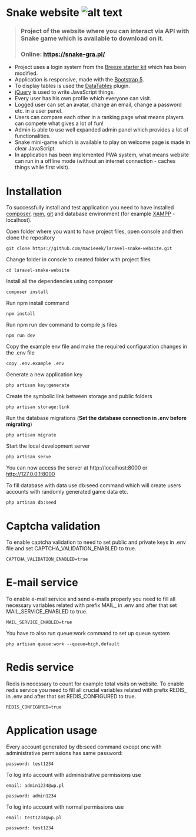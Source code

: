 # Snake website ![alt text](https://github.com/macieeek/laravel-snake-website/blob/main/public/assets/icons/32x32.png?raw=true) 

> ### Project of the website where you can interact via API with Snake game which is available to download on it.
> ###
> ### Online: https://snake-gra.pl/

- Project uses a login system from the [Breeze starter kit](https://laravel.com/docs/8.x/starter-kits#laravel-breeze) which has been modified.
- Application is responsive, made with the [Bootstrap 5](https://getbootstrap.com/docs/5.1/getting-started/introduction/).
- To display tables is used the [DataTables](https://datatables.net/) plugin.
- [jQuery](https://jquery.com/) is used to write JavaScript things.
- Every user has his own profile which everyone can visit.
- Logged user can set an avatar, change an email, change a password etc. in a user panel.
- Users can compare each other in a ranking page what means players can compete what gives a lot of fun!
- Admin is able to use well expanded admin panel which provides a lot of functionalities.
- Snake mini-game which is available to play on welcome page is made in clear JavaScript.
- In application has been implemented PWA system, what means website can run in a offline mode (without an internet connection - caches things while first visit).

# Installation

To successfully install and test application you need to have installed [composer](https://getcomposer.org/download/), [npm](https://docs.npmjs.com/cli/v7/commands/npm-install), [git](https://git-scm.com/) and database environment (for example [XAMPP](https://www.apachefriends.org/pl/index.html) - localhost).

Open folder where you want to have project files, open console and then clone the repository

    git clone https://github.com/macieeek/laravel-snake-website.git
	
Change folder in console to created folder with project files

	cd laravel-snake-website

Install all the dependencies using composer

    composer install
	
Run npm install command

	npm install
	
Run npm run dev command to compile js files

	npm run dev

Copy the example env file and make the required configuration changes in the .env file

    copy .env.example .env

Generate a new application key

    php artisan key:generate
	
Create the symbolic link between storage and public folders

	php artisan storage:link

Run the database migrations (**Set the database connection in .env before migrating**)

    php artisan migrate

Start the local development server

    php artisan serve

You can now access the server at http://localhost:8000 or http://127.0.0.1:8000

To fill database with data use db:seed command which will create users accounts with randomly generated game data etc.

	php artisan db:seed
    
# Captcha validation

To enable captcha validation to need to set public and private keys in .env file and set CAPTCHA_VALIDATION_ENABLED to true.

    CAPTCHA_VALIDATION_ENABLED=true

# E-mail service

To enable e-mail service and send e-mails properly you need to fill all necessary variables related with prefix MAIL_ in .env and after that set MAIL_SERVICE_ENABLED to true.

    MAIL_SERVICE_ENABLED=true

You have to also run queue:work command to set up queue system

    php artisan queue:work --queue=high,default

# Redis service

Redis is necessary to count for example total visits on website. To enable redis service you need to fill all crucial variables related with prefix REDIS_ in .env and after that set REDIS_CONFIGURED to true.

    REDIS_CONFIGURED=true

# Application usage

Every account generated by db:seed command except one with administrative permissions has same password:

    password: test1234 

To log into account with administrative permissions use

    email: admin1234@wp.pl

    password: admin1234

To log into account with normal permissions use

    email: test1234@wp.pl

    password: test1234
    